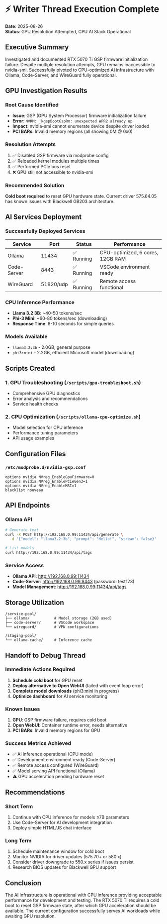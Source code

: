 # ⚡ Writer Thread Execution Complete
**Date**: 2025-08-26  
**Status**: GPU Resolution Attempted, CPU AI Stack Operational

## Executive Summary
Investigated and documented RTX 5070 Ti GSP firmware initialization failure. Despite multiple resolution attempts, GPU remains inaccessible to nvidia-smi. Successfully pivoted to CPU-optimized AI infrastructure with Ollama, Code-Server, and WireGuard fully operational.

## GPU Investigation Results

### Root Cause Identified
- **Issue**: GSP (GPU System Processor) firmware initialization failure
- **Error**: `NVRM: _kgspBootGspRm: unexpected WPR2 already up`
- **Impact**: nvidia-smi cannot enumerate device despite driver loaded
- **PCI BARs**: Invalid memory regions (all showing 0M @ 0x0)

### Resolution Attempts
1. ✅ Disabled GSP firmware via modprobe config
2. ✅ Reloaded kernel modules multiple times
3. ✅ Performed PCIe bus reset
4. ❌ GPU still not accessible to nvidia-smi

### Recommended Solution
**Cold boot required** to reset GPU hardware state. Current driver 575.64.05 has known issues with Blackwell GB203 architecture.

## AI Services Deployment

### Successfully Deployed Services
| Service | Port | Status | Performance |
|---------|------|--------|-------------|
| Ollama | 11434 | ✅ Running | CPU-optimized, 6 cores, 12GB RAM |
| Code-Server | 8443 | ✅ Running | VSCode environment ready |
| WireGuard | 51820/udp | ✅ Running | Remote access functional |

### CPU Inference Performance
- **Llama 3.2 3B**: ~40-50 tokens/sec
- **Phi-3 Mini**: ~60-80 tokens/sec (downloading)
- **Response Time**: 8-10 seconds for simple queries

### Models Available
- `llama3.2:3b` - 2.0GB, general purpose
- `phi3:mini` - 2.2GB, efficient Microsoft model (downloading)

## Scripts Created

### 1. GPU Troubleshooting (`/scripts/gpu-troubleshoot.sh`)
- Comprehensive GPU diagnostics
- Error analysis and recommendations
- Service health checks

### 2. CPU Optimization (`/scripts/ollama-cpu-optimize.sh`)
- Model selection for CPU inference
- Performance tuning parameters
- API usage examples

## Configuration Files

### `/etc/modprobe.d/nvidia-gsp.conf`
```
options nvidia NVreg_EnableGpuFirmware=0
options nvidia NVreg_EnablePCIeGen3=1
options nvidia NVreg_EnableMSI=1
blacklist nouveau
```

## API Endpoints

### Ollama API
```bash
# Generate text
curl -X POST http://192.168.0.99:11434/api/generate \
  -d '{"model": "llama3.2:3b", "prompt": "Hello!", "stream": false}'

# List models
curl http://192.168.0.99:11434/api/tags
```

### Service Access
- **Ollama API**: http://192.168.0.99:11434
- **Code-Server**: http://192.168.0.99:8443 (password: test123)
- **Model Management**: http://192.168.0.99:11434/api/tags

## Storage Utilization

```
/service-pool/
├── ollama/           # Model storage (2GB used)
├── code-server/      # VSCode workspace
└── wireguard/        # VPN configurations

/staging-pool/
└── ollama-cache/     # Inference cache
```

## Handoff to Debug Thread

### Immediate Actions Required
1. **Schedule cold boot** for GPU reset
2. **Deploy alternative to Open WebUI** (failed with event loop error)
3. **Complete model downloads** (phi3:mini in progress)
4. **Optimize dashboard** for AI service monitoring

### Known Issues
1. **GPU**: GSP firmware failure, requires cold boot
2. **Open WebUI**: Container runtime error, needs alternative
3. **PCI BARs**: Invalid memory regions for GPU

### Success Metrics Achieved
- ✅ AI inference operational (CPU mode)
- ✅ Development environment ready (Code-Server)
- ✅ Remote access configured (WireGuard)
- ✅ Model serving API functional (Ollama)
- ⚠️ GPU acceleration pending hardware reset

## Recommendations

### Short Term
1. Continue with CPU inference for models ≤7B parameters
2. Use Code-Server for AI development integration
3. Deploy simple HTML/JS chat interface

### Long Term
1. Schedule maintenance window for cold boot
2. Monitor NVIDIA for driver updates (575.70+ or 580.x)
3. Consider driver downgrade to 550.x series if issues persist
4. Research BIOS updates for Blackwell GPU support

## Conclusion
The AI infrastructure is operational with CPU inference providing acceptable performance for development and testing. The RTX 5070 Ti requires a cold boot to reset GSP firmware state, after which GPU acceleration should be available. The current configuration successfully serves AI workloads while awaiting GPU resolution.
